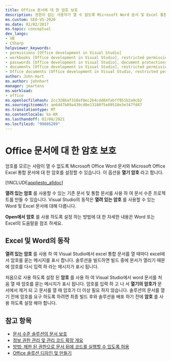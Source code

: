 ```yaml
---
title: Office 문서에 대 한 암호 보호
description: 권한이 없는 사용자가 열 수 없도록 Microsoft Word 문서 및 Excel 통합 문서에 암호를 설정 하는 방법에 대해 알아봅니다.
ms.custom: SEO-VS-2020
ms.date: 02/02/2017
ms.topic: conceptual
dev_langs:
- VB
- CSharp
helpviewer_keywords:
- permissions [Office development in Visual Studio]
- workbooks [Office development in Visual Studio], restricted permissions
- passwords [Office development in Visual Studio], document protections
- documents [Office development in Visual Studio], restricted permissions
- Office documents [Office development in Visual Studio, restricted permissions
author: John-Hart
ms.author: johnhart
manager: jmartens
ms.workload:
- office
ms.openlocfilehash: 2cc320baf310af0ec2b4cdd84fabff951b2a9cb2
ms.sourcegitcommit: ae6d47b09a439cd0e13180f5e89510e3e347fd47
ms.translationtype: MT
ms.contentlocale: ko-KR
ms.lasthandoff: 02/08/2021
ms.locfileid: "99885289"
---
```

# <a name="password-protection-on-office-documents"></a>Office 문서에 대 한 암호 보호
  암호를 모르는 사람이 열 수 없도록 Microsoft Office Word 문서와 Microsoft Office Excel 통합 문서에 대 한 암호를 설정할 수 있습니다. 이 옵션을 **열기 암호** 라고 합니다.

 [!INCLUDE[appliesto_alldoc](../vsto/includes/appliesto-alldoc-md.md)]

 **열려 있는 암호** 를 사용할 수 있는 기존 문서 및 통합 문서를 사용 하 여 문서 수준 프로젝트를 만들 수 있습니다. Visual Studio의 동작은 **열려 있는 암호** 를 사용할 수 있는 Word 및 Excel 문서에 대해 다릅니다.

 **Open에서 암호** 를 사용 하도록 설정 하는 방법에 대 한 자세한 내용은 Word 또는 Excel의 도움말을 참조 하세요.

## <a name="behavior-of-excel-and-word"></a>Excel 및 Word의 동작
 **열려 있는 암호** 를 사용 하 여 Visual Studio에서 excel 통합 문서를 열 때마다 excel에서 암호를 묻는 메시지를 표시 합니다. 솔루션을 빌드하면 빌드 중에 문서가 열리기 때문에 암호를 다시 입력 하 라는 메시지가 표시 됩니다.

 처음으로 사용 하도록 설정 된 **암호** 를 사용 하 여 Visual Studio에서 word 문서를 처음 열 때 암호를 묻는 메시지가 표시 됩니다. 암호를 입력 하 고 나 서 **열기의 암호가** 문서에서 제거 되 고 문서를 열 때 암호가 더 이상 필요 하지 않습니다. 솔루션의 문서를 열기 전에 암호를 요구 하도록 하려면 최종 빌드 후와 솔루션을 배포 하기 전에 **암호** 를 사용 하도록 설정 해야 합니다.

## <a name="see-also"></a>참고 항목
- [문서 수준 솔루션의 문서 보호](../vsto/document-protection-in-document-level-solutions.md)
- [정보 권한 관리 및 관리 코드 확장 개요](../vsto/information-rights-management-and-managed-code-extensions-overview.md)
- [방법: 제한 된 권한으로 문서 뒤에 코드를 실행할 수 있도록 허용](../vsto/how-to-permit-code-to-run-behind-documents-with-restricted-permissions.md)
- [Office 솔루션 디자인 및 만들기](../vsto/designing-and-creating-office-solutions.md)
